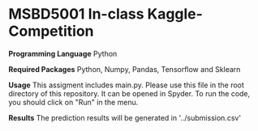 MSBD5001 In-class Kaggle-Competition
====

**Programming Language**
Python

**Required Packages**
Python, Numpy, Pandas, Tensorflow and Sklearn
 
**Usage**
This assigment includes main.py. Please use this file in the root directory of this repository. It can be opened in Spyder. To run the code, you should click on "Run" in the menu.

**Results**
The prediction results will be generated in '../submission.csv'
